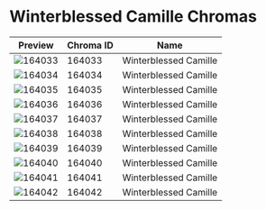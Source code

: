 # Winterblessed Camille Chromas

| Preview | Chroma ID | Name |
|---------|-----------|------|
| ![164033](https://raw.communitydragon.org/latest/plugins/rcp-be-lol-game-data/global/default/v1/champion-chroma-images/164/164033.png) | 164033 | Winterblessed Camille |
| ![164034](https://raw.communitydragon.org/latest/plugins/rcp-be-lol-game-data/global/default/v1/champion-chroma-images/164/164034.png) | 164034 | Winterblessed Camille |
| ![164035](https://raw.communitydragon.org/latest/plugins/rcp-be-lol-game-data/global/default/v1/champion-chroma-images/164/164035.png) | 164035 | Winterblessed Camille |
| ![164036](https://raw.communitydragon.org/latest/plugins/rcp-be-lol-game-data/global/default/v1/champion-chroma-images/164/164036.png) | 164036 | Winterblessed Camille |
| ![164037](https://raw.communitydragon.org/latest/plugins/rcp-be-lol-game-data/global/default/v1/champion-chroma-images/164/164037.png) | 164037 | Winterblessed Camille |
| ![164038](https://raw.communitydragon.org/latest/plugins/rcp-be-lol-game-data/global/default/v1/champion-chroma-images/164/164038.png) | 164038 | Winterblessed Camille |
| ![164039](https://raw.communitydragon.org/latest/plugins/rcp-be-lol-game-data/global/default/v1/champion-chroma-images/164/164039.png) | 164039 | Winterblessed Camille |
| ![164040](https://raw.communitydragon.org/latest/plugins/rcp-be-lol-game-data/global/default/v1/champion-chroma-images/164/164040.png) | 164040 | Winterblessed Camille |
| ![164041](https://raw.communitydragon.org/latest/plugins/rcp-be-lol-game-data/global/default/v1/champion-chroma-images/164/164041.png) | 164041 | Winterblessed Camille |
| ![164042](https://raw.communitydragon.org/latest/plugins/rcp-be-lol-game-data/global/default/v1/champion-chroma-images/164/164042.png) | 164042 | Winterblessed Camille |